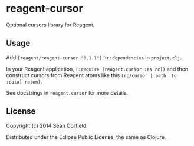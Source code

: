 reagent-cursor
==============

Optional cursors library for Reagent.

Usage
-----

Add `[reagent/reagent-cursor "0.1.1"]` to `:dependencies` in `project.clj`.

In your Reagent application, `(:require [reagent.cursor :as rc])` and then construct cursors from Reagent atoms like this `(rc/cursor [:path :to :data] ratom)`.

See docstrings in `reagent.cursor` for more details.

License
-------

Copyright (c) 2014 Sean Corfield

Distributed under the Eclipse Public License, the same as Clojure.
